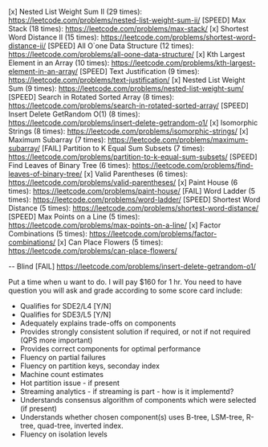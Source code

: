 [x] Nested List Weight Sum II (29 times): https://leetcode.com/problems/nested-list-weight-sum-ii/
[SPEED] Max Stack (18 times): https://leetcode.com/problems/max-stack/
[x] Shortest Word Distance II (15 times): https://leetcode.com/problems/shortest-word-distance-ii/
[SPEED] All O`one Data Structure (12 times): https://leetcode.com/problems/all-oone-data-structure/
[x] Kth Largest Element in an Array (10 times): https://leetcode.com/problems/kth-largest-element-in-an-array/
[SPEED] Text Justification (9 times): https://leetcode.com/problems/text-justification/
[x] Nested List Weight Sum (9 times): https://leetcode.com/problems/nested-list-weight-sum/
[SPEED] Search in Rotated Sorted Array (8 times): https://leetcode.com/problems/search-in-rotated-sorted-array/
[SPEED] Insert Delete GetRandom O(1) (8 times): https://leetcode.com/problems/insert-delete-getrandom-o1/
[x] Isomorphic Strings (8 times): https://leetcode.com/problems/isomorphic-strings/
[x] Maximum Subarray (7 times): https://leetcode.com/problems/maximum-subarray/
[FAIL] Partition to K Equal Sum Subsets (7 times): https://leetcode.com/problems/partition-to-k-equal-sum-subsets/
[SPEED] Find Leaves of Binary Tree (6 times): https://leetcode.com/problems/find-leaves-of-binary-tree/
[x] Valid Parentheses (6 times): https://leetcode.com/problems/valid-parentheses/
[x] Paint House (6 times): https://leetcode.com/problems/paint-house/
[FAIL] Word Ladder (5 times): https://leetcode.com/problems/word-ladder/
[SPEED] Shortest Word Distance (5 times): https://leetcode.com/problems/shortest-word-distance/
[SPEED] Max Points on a Line (5 times): https://leetcode.com/problems/max-points-on-a-line/
[x] Factor Combinations (5 times): https://leetcode.com/problems/factor-combinations/
[x] Can Place Flowers (5 times): https://leetcode.com/problems/can-place-flowers/

--
Blind
[FAIL] https://leetcode.com/problems/insert-delete-getrandom-o1/

Put a time when u want to do. I will pay $160 for 1 hr. You need to have question you will ask and grade according to some score card include:
- Qualifies for SDE2/L4 [Y/N]
- Qualifies for SDE3/L5 [Y/N]
- Adequately explains trade-offs on components
- Provides strongly consistent solution if required, or not if not required (QPS more important)
- Provides correct components for optimal performance
- Fluency on partial failures
- Fluency on partition keys, seconday index
- Machine count estimates
- Hot partition issue - if present
- Streaming analytics - if streaming is part - how is it implementd?
- Understands consensus algorithm of components which were selected (if present)
- Understands whether chosen component(s) uses B-tree, LSM-tree, R-tree, quad-tree, inverted index.
- Fluency on isolation levels